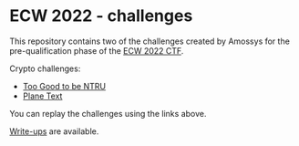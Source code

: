 # ECW 2022 - challenges

This repository contains two of the challenges created by Amossys for the pre-qualification phase of the [ECW 2022 CTF](https://www.european-cyber-week.eu/).

Crypto challenges:
- [Too Good to be NTRU](./Too_Good_to_be_NTRU/)
- [Plane Text](./Plane_Text/)

You can replay the challenges using the links above.

[Write-ups](./Write-Ups/) are available.
